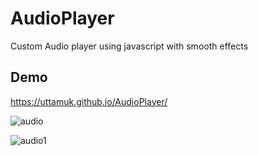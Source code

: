 # AudioPlayer
Custom Audio player using javascript with smooth effects

## Demo
https://uttamuk.github.io/AudioPlayer/

![audio](https://user-images.githubusercontent.com/33575994/89507393-11d96380-d7ea-11ea-844a-50df89eae853.png)

![audio1](https://user-images.githubusercontent.com/33575994/89507488-35041300-d7ea-11ea-904d-4064658d9937.png)

